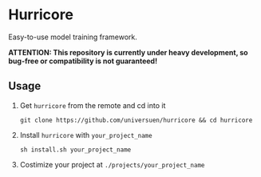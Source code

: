 # Hurricore
Easy-to-use model training framework.

**ATTENTION: This repository is currently under heavy development, so bug-free or compatibility is not guaranteed!**

## Usage
1. Get `hurricore` from the remote and cd into it
    ```
    git clone https://github.com/universuen/hurricore && cd hurricore
    ```
2. Install `hurricore` with `your_project_name`
    ```
    sh install.sh your_project_name
    ```
3. Costimize your project at `./projects/your_project_name`
